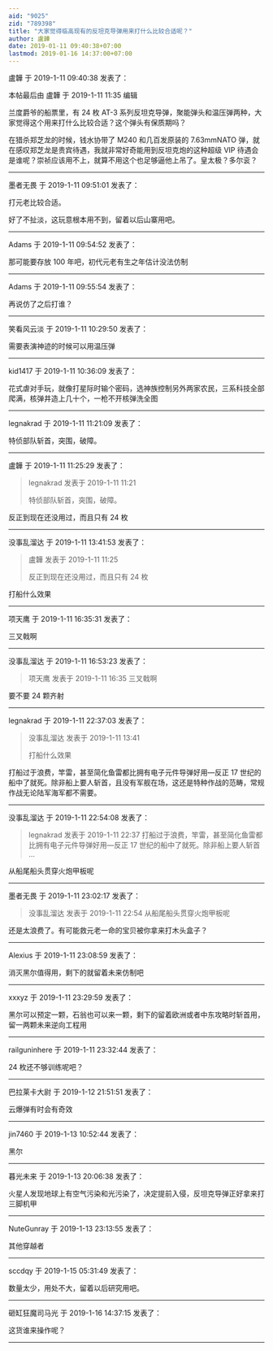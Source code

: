 ```yaml
---
aid: "9025"
zid: "789398"
title: "大家觉得临高现有的反坦克导弹用来打什么比较合适呢？"
author: 盧韡
date: 2019-01-11 09:40:38+07:00
lastmod: 2019-01-16 14:37:00+07:00
---
```


盧韡 于 2019-1-11 09:40:38 发表了：

本帖最后由 盧韡 于 2019-1-11 11:35 编辑

兰度爵爷的船票里，有 24 枚 AT-3 系列反坦克导弹，聚能弹头和温压弹两种，大家觉得这个用来打什么比较合适？这个弹头有保质期吗？

在猎杀郑芝龙的时候，钱水协带了 M240 和几百发原装的 7.63mmNATO 弹，就在感叹郑芝龙是贵宾待遇，我就非常好奇能用到反坦克炮的这种超级 VIP 待遇会是谁呢？崇祯应该用不上，就算不用这个也足够逼他上吊了。皇太极？多尔衮？

---

墨者无畏 于 2019-1-11 09:51:01 发表了：

打元老比较合适。

好了不扯淡，这玩意根本用不到，留着以后山寨用吧。

---

Adams 于 2019-1-11 09:54:52 发表了：

那可能要存放 100 年吧，初代元老有生之年估计没法仿制

---

Adams 于 2019-1-11 09:55:54 发表了：

再说仿了之后打谁？

---

笑看风云淡 于 2019-1-11 10:29:50 发表了：

需要表演神迹的时候可以用温压弹

---

kid1417 于 2019-1-11 10:36:09 发表了：

花式虐对手玩，就像打星际时输个密码，选神族控制另外两家农民，三系科技全部爬满，核弹井造上几十个，一枪不开核弹洗全图

---

legnakrad 于 2019-1-11 11:21:09 发表了：

特侦部队斩首，突围，破障。

---

盧韡 于 2019-1-11 11:25:29 发表了：

> legnakrad 发表于 2019-1-11 11:21
>
> 特侦部队斩首，突围，破障。

反正到现在还没用过，而且只有 24 枚

---

没事乱溜达 于 2019-1-11 13:41:53 发表了：

> 盧韡 发表于 2019-1-11 11:25
>
> 反正到现在还没用过，而且只有 24 枚

打船什么效果

---

项天鹰 于 2019-1-11 16:35:31 发表了：

三叉戟啊

---

没事乱溜达 于 2019-1-11 16:53:23 发表了：

> 项天鹰 发表于 2019-1-11 16:35 三叉戟啊

要不要 24 颗齐射

---

legnakrad 于 2019-1-11 22:37:03 发表了：

> 没事乱溜达 发表于 2019-1-11 13:41
>
> 打船什么效果

打船过于浪费，竿雷，甚至简化鱼雷都比拥有电子元件导弹好用—反正 17 世纪的船中了就死。除非船上要人斩首，且没有军舰在场，这还是特种作战的范畴，常规作战无论陆军海军都不需要。

---

没事乱溜达 于 2019-1-11 22:54:08 发表了：

> legnakrad 发表于 2019-1-11 22:37 打船过于浪费，竿雷，甚至简化鱼雷都比拥有电子元件导弹好用—反正 17 世纪的船中了就死。除非船上要人斩首 ...

从船尾船头贯穿火炮甲板呢

---

墨者无畏 于 2019-1-11 23:02:17 发表了：

> 没事乱溜达 发表于 2019-1-11 22:54 从船尾船头贯穿火炮甲板呢

还是太浪费了。有可能救元老一命的宝贝被你拿来打木头盒子？

---

Alexius 于 2019-1-11 23:08:59 发表了：

消灭黑尔值得用，剩下的就留着未来仿制吧

---

xxxyz 于 2019-1-11 23:29:59 发表了：

黑尔可以预定一颗，石翁也可以来一颗，剩下的留着欧洲或者中东攻略时斩首用，留一两颗未来逆向工程用

---

railguninhere 于 2019-1-11 23:32:44 发表了：

24 枚还不够训练呢吧？

---

巴拉莱卡大尉 于 2019-1-12 21:51:51 发表了：

云爆弹有时会有奇效

---

jin7460 于 2019-1-13 10:52:44 发表了：

黑尔

---

暮光未来 于 2019-1-13 20:06:38 发表了：

火星人发现地球上有空气污染和光污染了，决定提前入侵，反坦克导弹正好拿来打三脚机甲

---

NuteGunray 于 2019-1-13 23:13:55 发表了：

其他穿越者

---

sccdqy 于 2019-1-15 05:31:49 发表了：

数量太少，用处不大，留着以后研究用吧。

---

砸缸狂魔司马光 于 2019-1-16 14:37:15 发表了：

这货谁来操作呢？

---
